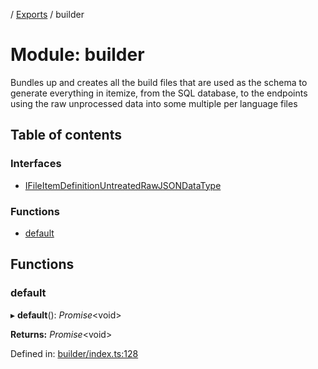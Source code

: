 [](../README.md) / [Exports](../modules.md) / builder

# Module: builder

Bundles up and creates all the build files that are used as the schema
to generate everything in itemize, from the SQL database, to the endpoints
using the raw unprocessed data into some multiple per language files

## Table of contents

### Interfaces

- [IFileItemDefinitionUntreatedRawJSONDataType](../interfaces/builder.ifileitemdefinitionuntreatedrawjsondatatype.md)

### Functions

- [default](builder.md#default)

## Functions

### default

▸ **default**(): *Promise*<void\>

**Returns:** *Promise*<void\>

Defined in: [builder/index.ts:128](https://github.com/onzag/itemize/blob/0e9b128c/builder/index.ts#L128)
